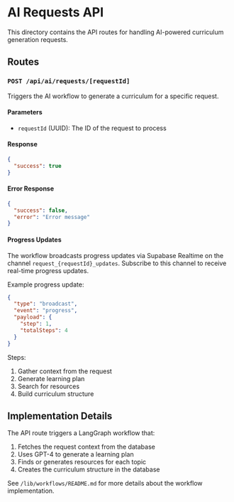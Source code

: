 # AI Requests API

This directory contains the API routes for handling AI-powered curriculum generation requests.

## Routes

### `POST /api/ai/requests/[requestId]`

Triggers the AI workflow to generate a curriculum for a specific request.

#### Parameters
- `requestId` (UUID): The ID of the request to process

#### Response
```json
{
  "success": true
}
```

#### Error Response
```json
{
  "success": false,
  "error": "Error message"
}
```

#### Progress Updates
The workflow broadcasts progress updates via Supabase Realtime on the channel `request_{requestId}_updates`. Subscribe to this channel to receive real-time progress updates.

Example progress update:
```json
{
  "type": "broadcast",
  "event": "progress",
  "payload": {
    "step": 1,
    "totalSteps": 4
  }
}
```

Steps:
1. Gather context from the request
2. Generate learning plan
3. Search for resources
4. Build curriculum structure

## Implementation Details

The API route triggers a LangGraph workflow that:
1. Fetches the request context from the database
2. Uses GPT-4 to generate a learning plan
3. Finds or generates resources for each topic
4. Creates the curriculum structure in the database

See `/lib/workflows/README.md` for more details about the workflow implementation. 